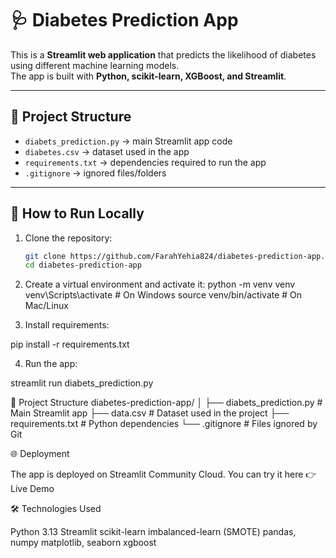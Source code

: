 # 🩺 Diabetes Prediction App

This is a **Streamlit web application** that predicts the likelihood of diabetes using different machine learning models.  
The app is built with **Python, scikit-learn, XGBoost, and Streamlit**.

---

## 📂 Project Structure
- `diabets_prediction.py` → main Streamlit app code  
- `diabetes.csv` → dataset used in the app  
- `requirements.txt` → dependencies required to run the app  
- `.gitignore` → ignored files/folders  

---

## 🚀 How to Run Locally
1. Clone the repository:
   ```bash
   git clone https://github.com/FarahYehia824/diabetes-prediction-app.git
   cd diabetes-prediction-app
2. Create a virtual environment and activate it:
  python -m venv venv
  venv\Scripts\activate   # On Windows
  source venv/bin/activate   # On Mac/Linux

3. Install requirements:

  pip install -r requirements.txt

4. Run the app:

 streamlit run diabets_prediction.py

📂 Project Structure
diabetes-prediction-app/
│
├── diabets_prediction.py    # Main Streamlit app
├── data.csv                 # Dataset used in the project
├── requirements.txt         # Python dependencies
└── .gitignore               # Files ignored by Git

🌐 Deployment

The app is deployed on Streamlit Community Cloud.
You can try it here 👉 Live Demo

🛠️ Technologies Used

Python 3.13
Streamlit
scikit-learn
imbalanced-learn (SMOTE)
pandas, numpy
matplotlib, seaborn
xgboost
